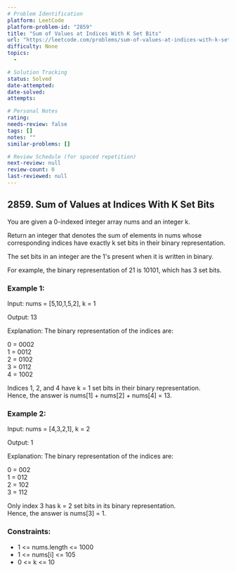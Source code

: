 ```yaml
---
# Problem Identification
platform: LeetCode
platform-problem-id: "2859"
title: "Sum of Values at Indices With K Set Bits"
url: "https://leetcode.com/problems/sum-of-values-at-indices-with-k-set-bits/"
difficulty: None
topics:
  -

# Solution Tracking
status: Solved
date-attempted:
date-solved:
attempts:

# Personal Notes
rating:
needs-review: false
tags: []
notes: ""
similar-problems: []

# Review Schedule (for spaced repetition)
next-review: null
review-count: 0
last-reviewed: null
---
```


## 2859. Sum of Values at Indices With K Set Bits

You are given a 0-indexed integer array nums and an integer k.

Return an integer that denotes the sum of elements in nums whose corresponding indices have exactly k set bits in their binary representation.

The set bits in an integer are the 1's present when it is written in binary.

For example, the binary representation of 21 is 10101, which has 3 set bits.

### Example 1:

Input: nums = [5,10,1,5,2], k = 1

Output: 13

Explanation: The binary representation of the indices are:

0 = 0002</br>
1 = 0012</br>
2 = 0102</br>
3 = 0112</br>
4 = 1002</br>

Indices 1, 2, and 4 have k = 1 set bits in their binary representation.</br>
Hence, the answer is nums[1] + nums[2] + nums[4] = 13.

### Example 2:

Input: nums = [4,3,2,1], k = 2

Output: 1

Explanation: The binary representation of the indices are:

0 = 002</br>
1 = 012</br>
2 = 102</br>
3 = 112</br>

Only index 3 has k = 2 set bits in its binary representation.</br>
Hence, the answer is nums[3] = 1.

### Constraints:

- 1 <= nums.length <= 1000
- 1 <= nums[i] <= 105
- 0 <= k <= 10
